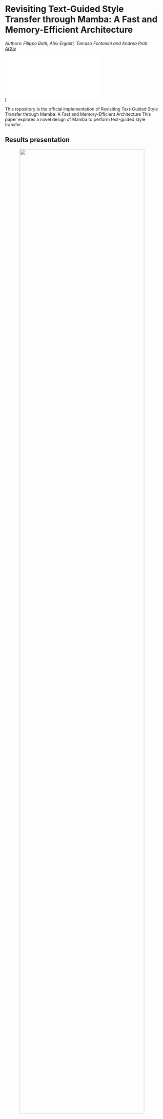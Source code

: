 # Revisiting Text-Guided Style Transfer through Mamba: A Fast and Memory-Efficient Architecture
*Authors: Filippo Botti, Alex Ergasti, Tomaso Fontanini and Andrea Prati*
<br>[ArXiv](...)

[![PWC](./resources/risultati.pdf)

This repository is the official implementation of Revisiting Text-Guided Style Transfer through Mamba: A Fast and Memory-Efficient Architecture
This paper explores a novel design of Mamba to perform text-guided style transfer.

## Results presentation 
<p align="center">
<img src="https://github.com/FilippoBotti/Revisiting-Text-Guided-Style-Transfer-through-Mamba-A-Fast-and-Memory-Efficient-Architecture/resources/results.png" width="90%" height="90%">
</p>
Examples of generated images from our Mamba model given a caption and a content image. <br>


## Framework
<p align="center">
<img src="https://github.com/FilippoBotti/Revisiting-Text-Guided-Style-Transfer-through-Mamba-A-Fast-and-Memory-Efficient-Architecture/resources/arch.png" width="100%" height="100%">
</p> 
a) Full architecture. It takes as input a content image and a style caption and generates the content image stylized as the style caption. b)
Our Mamba Decoder, which takes both style and content as input. In particular it generates matrices ∆ and B from style embedding, while C from
content features and merge them together in the Selective Scan laye

## Experiment
### Requirements
In order to run the project please install the environment by following these commands: 
```
conda create -n TGSTM
pip install -r req.txt
conda activate TGSTM
```

You can find the train and test images used inside ./data folder.
Please modify all the .sh files with the correct path for your checkpoints and images before 
running the following instructions.

### Testing
```
sh scripts/test.sh
```

### Training  
```
sh scripts/train.sh
```

## Code explanation
The full model (fig. 2(a)) can be found at [StyTr.py](https://github.com/FilippoBotti/Revisiting-Text-Guided-Style-Transfer-through-Mamba-A-Fast-and-Memory-Efficient-Architecture/models/StyTr.py). In this file you can find the whole architecture. <br>
The Mamba Decoder (fig. 2 (b) module can be found at [mamba.py](https://github.com/FilippoBotti/Revisiting-Text-Guided-Style-Transfer-through-Mamba-A-Fast-and-Memory-Efficient-Architecture/models/mamba.py) <br>
Finally, our VSSM's implementation (both with a single input and with two input merged for style transfer) can be found at [single_direction_vssm.py](https://github.com/FilippoBotti/Revisiting-Text-Guided-Style-Transfer-through-Mamba-A-Fast-and-Memory-Efficient-Architecture/vssm/mamba_arch.py).

<!-- ### Reference -->
<!-- If you find our work useful in your research, please cite our paper using the following BibTeX entry ~ Thank you ^ . ^. Paper Link [pdf](https://www.arxiv.org/abs/2409.10385)<br>  -->


<!-- ```
@inproceedings{botti2025mamba,
  author={Botti, Filippo and Ergasti, Alex and Rossi, Leonardo and Fontanini, Tomaso and Ferrari, Claudio and Bertozzi, Massimo and Prati, Andrea},
  booktitle={2025 IEEE/CVF Winter Conference on Applications of Computer Vision (WACV)}, 
  title={Mamba-ST: State Space Model for Efficient Style Transfer}, 
  year={2025},
  volume={},
  number={},
  pages={7797-7806},
  keywords={Measurement;Fuses;Computational modeling;Memory management;Transformers;Diffusion models;Mathematical models;State-space methods;Time complexity;Streams;mamba;style transfer;state space model},
  doi={10.1109/WACV61041.2025.00757}
}
``` -->

### Acknowledgments
Our code is inspired by [StyTR-2](https://github.com/diyiiyiii/StyTR-2) and [MambaST](https://github.com/FilippoBotti/MambaST).
